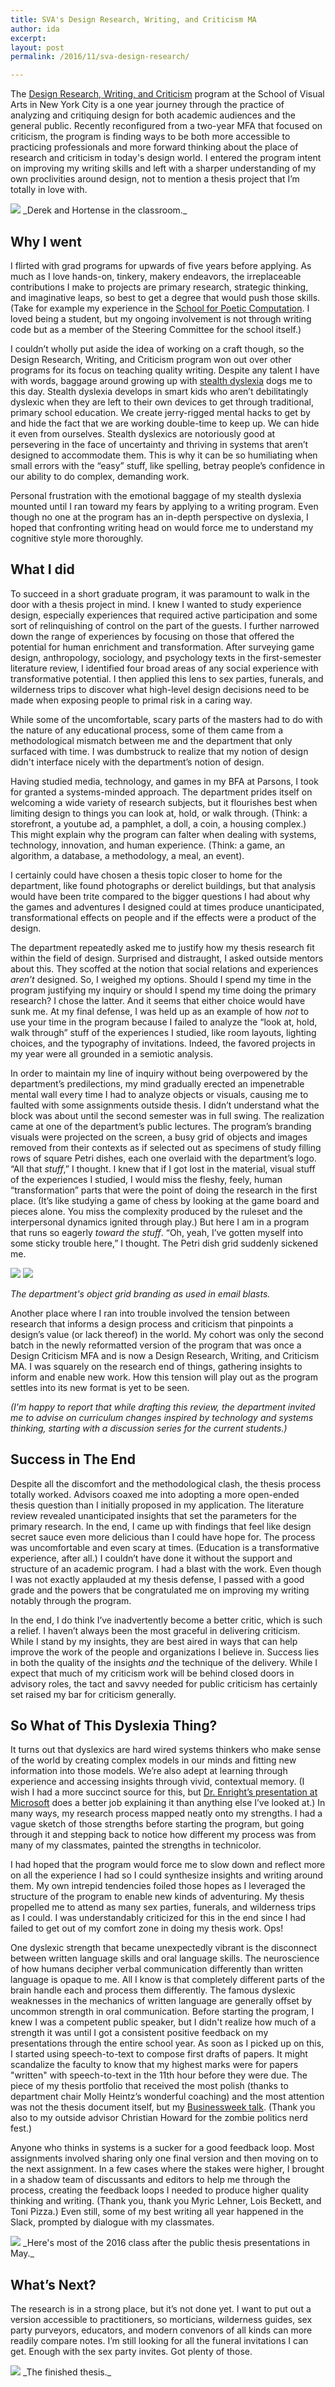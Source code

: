 ```yaml
---
title: SVA's Design Research, Writing, and Criticism MA
author: ida
excerpt: 
layout: post
permalink: /2016/11/sva-design-research/

---
```



The [Design Research, Writing, and Criticism](http://designresearch.sva.edu/) program at the School of Visual Arts in New York City is a one year journey through the practice of analyzing and critiquing design for both academic audiences and the general public. Recently reconfigured from a two-year MFA that focused on criticism, the program is finding ways to be both more accessible to practicing professionals and more forward thinking about the place of research and criticism in today's design world. I entered the program intent on improving my writing skills and left with a sharper understanding of my own proclivities around design, not to mention a thesis project that I’m totally in love with.

<img src="{{ site.baseurl }}/images/2016/sva-design-research/IMG_20151118_130715.jpg">
_Derek and Hortense in the classroom._

## Why I went

I flirted with grad programs for upwards of five years before applying. As much as I love hands-on, tinkery, makery endeavors, the irreplaceable contributions I make to projects are primary research, strategic thinking, and imaginative leaps, so best to get a degree that would push those skills. (Take for example my experience in the [School for Poetic Computation](/2014/06/school-poetic-computation/). I loved being a student, but my ongoing involvement is not through writing code but as a member of the Steering Committee for the school itself.)

I couldn’t wholly put aside the idea of working on a craft though, so the Design Research, Writing, and Criticism program won out over other programs for its focus on teaching quality writing. Despite any talent I have with words, baggage around growing up with [stealth dyslexia](http://www.davidsongifted.org/Search-Database/entry/A10435) dogs me to this day. Stealth dyslexia develops in smart kids who aren’t debilitatingly dyslexic when they are left to their own devices to get through traditional, primary school education. We create jerry-rigged mental hacks to get by and hide the fact that we are working double-time to keep up. We can hide it even from ourselves. Stealth dyslexics are notoriously good at persevering in the face of uncertainty and thriving in systems that aren’t designed to accommodate them. This is why it can be so humiliating when small errors with the “easy” stuff, like spelling, betray people’s confidence in our ability to do complex, demanding work. 

Personal frustration with the emotional baggage of my stealth dyslexia mounted until I ran toward my fears by applying to a writing program. Even though no one at the program has an in-depth perspective on dyslexia, I hoped that confronting writing head on would force me to understand my cognitive style more thoroughly.


## What I did

To succeed in a short graduate program, it was paramount to walk in the door with a thesis project in mind. I knew I wanted to study experience design, especially experiences that required active participation and some sort of relinquishing of control on the part of the guests. I further narrowed down the range of experiences by focusing on those that offered the potential for human enrichment and transformation. After surveying game design, anthropology, sociology, and psychology texts in the first-semester literature review, I identified four broad areas of any social experience with transformative potential. I then applied this lens to sex parties, funerals, and wilderness trips to discover what high-level design decisions need to be made when exposing people to primal risk in a caring way. 

While some of the uncomfortable, scary parts of the masters had to do with the nature of any educational process, some of them came from a methodological mismatch between me and the department that only surfaced with time. I was dumbstruck to realize that my notion of design didn't interface nicely with the department’s notion of design.  

Having studied media, technology, and games in my BFA at Parsons, I took for granted a systems-minded approach. The department prides itself on welcoming a wide variety of research subjects, but it flourishes best when limiting design to things you can look at, hold, or walk through. (Think: a storefront, a youtube ad, a pamphlet, a doll, a coin, a housing complex.) This might explain why the program can falter when dealing with systems, technology, innovation, and human experience. (Think: a game, an algorithm, a database, a methodology, a meal, an event).

I certainly could have chosen a thesis topic closer to home for the department, like found photographs or derelict buildings, but that analysis would have been trite compared to the bigger questions I had about why the games and adventures I designed could at times produce unanticipated, transformational effects on people and if the effects were a product of the design. 

The department repeatedly asked me to justify how my thesis research fit within the field of design. Surprised and distraught, I asked outside mentors about this. They scoffed at the notion that social relations and experiences _aren’t_ designed. So, I weighed my options. Should I spend my time in the program justifying my inquiry or should I spend my time doing the primary research? I chose the latter. And it seems that either choice would have sunk me. At my final defense, I was held up as an example of how _not_ to use your time in the program because I failed to analyze the “look at, hold, walk through” stuff of the experiences I studied, like room layouts, lighting choices, and the typography of invitations. Indeed, the favored projects in my year were all grounded in a semiotic analysis. 

In order to maintain my line of inquiry without being overpowered by the department’s predilections, my mind gradually erected an impenetrable mental wall every time I had to analyze objects or visuals, causing me to faulted with some assignments outside thesis. I didn’t understand what the block was about until the second semester was in full swing. The realization came at one of the department’s public lectures. The program’s branding visuals were projected on the screen, a busy grid of objects and images removed from their contexts as if selected out as specimens of study filling rows of square Petri dishes, each one overlaid with the department’s logo. “All that _stuff_,” I thought. I knew that if I got lost in the material, visual stuff of the experiences I studied, I would miss the fleshy, feely, human “transformation” parts that were the point of doing the research in the first place. (It’s like studying a game of chess by looking at the game board and pieces alone. You miss the complexity produced by the ruleset and the interpersonal dynamics ignited through play.) But here I am in a program that runs so eagerly _toward the stuff_. “Oh, yeah, I’ve gotten myself into some sticky trouble here,” I thought. The Petri dish grid suddenly sickened me. 

<img src="{{ site.baseurl }}/images/2016/sva-design-research/DesignResearchBranding.jpg">   

<img src="{{ site.baseurl }}/images/2016/sva-design-research/DesignResearchBranding2.jpg">

_The department's object grid branding as used in email blasts._


Another place where I ran into trouble involved the tension between research that informs a design process and criticism that pinpoints a design’s value (or lack thereof) in the world. My cohort was only the second batch in the newly reformatted version of the program that was once a Design Criticism MFA and is now a Design Research, Writing, and Criticism MA. I was squarely on the research end of things, gathering insights to inform and enable new work. How this tension will play out as the program settles into its new format is yet to be seen. 

_(I'm happy to report that while drafting this review, the department invited me to advise on curriculum changes inspired by technology and systems thinking, starting with a discussion series for the current students.)_


## Success in The End

Despite all the discomfort and the methodological clash, the thesis process totally worked. Advisors coaxed me into adopting a more open-ended thesis question than I initially proposed in my application. The literature review revealed unanticipated insights that set the parameters for the primary research. In the end, I came up with findings that feel like design secret sauce even more delicious than I could have hope for. The process was uncomfortable and even scary at times. (Education is a transformative experience, after all.) I couldn’t have done it without the support and structure of an academic program. I had a blast with the work. Even though I was not exactly applauded at my thesis defense, I passed with a good grade and the powers that be congratulated me on improving my writing notably through the program. 

In the end, I do think I’ve inadvertently become a better critic, which is such a relief. I haven’t always been the most graceful in delivering criticism. While I stand by my insights, they are best aired in ways that can help improve the work of the people and organizations I believe in. Success lies in both the quality of the insights _and_ the technique of the delivery. While I expect that much of my criticism work will be behind closed doors in advisory roles, the tact and savvy needed for public criticism has certainly set raised my bar for criticism generally.



## So What of This Dyslexia Thing? 

It turns out that dyslexics are hard wired systems thinkers who make sense of the world by creating complex models in our minds and fitting new information into those models. We’re also adept at learning through experience and accessing insights through vivid, contextual memory. (I wish I had a more succinct source for this, but [Dr. Enright’s presentation at Microsoft](https://youtu.be/SBqpxzx4i5E?list=PLsilMSaqafYiUE3r0z0OBpfzC_U4KNHFu) does a better job explaining it than anything else I’ve looked at.) In many ways, my research process mapped neatly onto my strengths. I had a vague sketch of those strengths before starting the program, but going through it and stepping back to notice how different my process was from many of my classmates, painted the strengths in technicolor. 

I had hoped that the program would force me to slow down and reflect more on all the experience I had so I could synthesize insights and writing around them. My own intrepid tendencies foiled those hopes as I leveraged the structure of the program to enable new kinds of adventuring. My thesis propelled me to attend as many sex parties, funerals, and wilderness trips as I could. I was understandably criticized for this in the end since I had failed to get out of my comfort zone in doing my thesis work. Ops!

One dyslexic strength that became unexpectedly vibrant is the disconnect between written language skills and oral language skills. The neuroscience of how humans decipher verbal communication differently than written language is opaque to me. All I know is that completely different parts of the brain handle each and process them differently. The famous dyslexic weaknesses in the mechanics of written language are generally offset by uncommon strength in oral communication. Before starting the program, I knew I was a competent public speaker, but I didn't realize how much of a strength it was until I got a consistent positive feedback on my presentations through the entire school year. As soon as I picked up on this, I started using speech-to-text to compose first drafts of papers. It might scandalize the faculty to know that my highest marks were for papers "written" with speech-to-text in the 11th hour before they were due. The piece of my thesis portfolio that received the most polish (thanks to department chair Molly Heintz’s wonderful coaching) and the most attention was not the thesis document itself, but my [Businessweek talk](http://www.bloomberg.com/news/videos/2016-06-02/bloomberg-businessweek-design-2016-ida-benedetto). (Thank you also to my outside advisor Christian Howard for the zombie politics nerd fest.)

Anyone who thinks in systems is a sucker for a good feedback loop. Most assignments involved sharing only one final version and then moving on to the next assignment. In a few cases where the stakes were higher, I brought in a shadow team of discussants and editors to help me through the process, creating the feedback loops I needed to produce higher quality thinking and writing. (Thank you, thank you Myric Lehner, Lois Beckett, and Toni Pizza.) Even still, some of my best writing all year happened in the Slack, prompted by dialogue with my classmates. 


<img src="{{ site.baseurl }}/images/2016/sva-design-research/26513389403_8a2f5888bf_o.jpg">
_Here's most of the 2016 class after the public thesis presentations in May._

## What’s Next?

The research is in a strong place, but it’s not done yet. I want to put out a version accessible to practitioners, so morticians, wilderness guides, sex party purveyors, educators, and modern convenors of all kinds can more readily compare notes. I’m still looking for all the funeral invitations I can get. Enough with the sex party invites. Got plenty of those. 

<img src="{{ site.baseurl }}/images/2016/sva-design-research/printed-thesis.jpg">
_The finished thesis._

